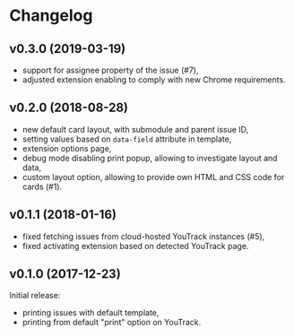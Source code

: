 # Changelog

## v0.3.0 (2019-03-19)

- support for assignee property of the issue (#7),
- adjusted extension enabling to comply with new Chrome requirements.

## v0.2.0 (2018-08-28)

- new default card layout, with submodule and parent issue ID,
- setting values based on `data-field` attribute in template,
- extension options page,
- debug mode disabling print popup, allowing to investigate layout and data,
- custom layout option, allowing to provide own HTML and CSS code for cards (#1).

## v0.1.1 (2018-01-16)

- fixed fetching issues from cloud-hosted YouTrack instances (#5),
- fixed activating extension based on detected YouTrack page.

## v0.1.0 (2017-12-23)

Initial release:
- printing issues with default template,
- printing from default "print" option on YouTrack.
